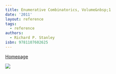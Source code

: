 ```yaml
---
title: Enumerative Combinatorics, Volume&nbsp;1
date: '2011'
layout: reference
tags:
  - reference
authors:
  - Richard P. Stanley
isbn: 9781107602625
---
```

[Homepage](http://www-math.mit.edu/~rstan/ec/)

![](/media/books/stanley97.jpg)
